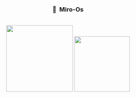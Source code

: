 ### <p align="center">🖤 &nbsp;Miro-Os</p>
<br>

<center>
<img height="180em" src="https://github-readme-stats-eight-theta.vercel.app/api?username=miro-os&show_icons=true&theme=react&include_all_commits=true&locale=fr"/>
<img height="150em" src="https://github-readme-stats-eight-theta.vercel.app/api/top-langs/?username=miro-os&layout=compact&langs_count=8&theme=react&locale=fr"/>
</center>
